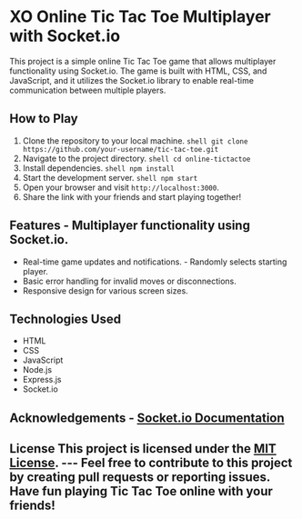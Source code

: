 # XO  Online Tic Tac Toe Multiplayer with Socket.io 
This project is a simple online Tic Tac Toe game that allows multiplayer functionality using Socket.io. 
The game is built with HTML, CSS, and JavaScript, and it utilizes the Socket.io library to enable real-time communication between multiple players. 
## How to Play

1. Clone the repository to your local machine. ```shell git clone https://github.com/your-username/tic-tac-toe.git ``` 
2. Navigate to the project directory. ```shell cd online-tictactoe ```
3. Install dependencies. ```shell npm install ```
4. Start the development server. ```shell npm start ```
5. Open your browser and visit `http://localhost:3000`.
6. Share the link with your friends and start playing together!
   
## Features - Multiplayer functionality using Socket.io.
- Real-time game updates and notifications. - Randomly selects starting player.
- Basic error handling for invalid moves or disconnections.
- Responsive design for various screen sizes. 
## Technologies Used
- HTML
- CSS
- JavaScript
- Node.js
- Express.js
- Socket.io
 
## Acknowledgements - [Socket.io Documentation](https://socket.io/docs/) 

## License This project is licensed under the [MIT License](https://opensource.org/licenses/MIT). --- Feel free to contribute to this project by creating pull requests or reporting issues. Have fun playing Tic Tac Toe online with your friends!
